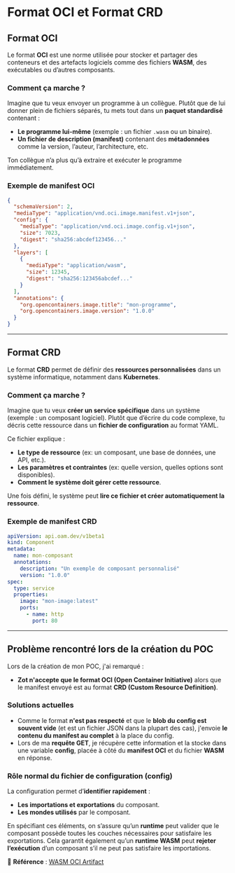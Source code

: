 # Format OCI et Format CRD

## Format OCI
Le format **OCI** est une norme utilisée pour stocker et partager des conteneurs et des artefacts logiciels comme des fichiers **WASM**, des exécutables ou d’autres composants.

### Comment ça marche ?
Imagine que tu veux envoyer un programme à un collègue. Plutôt que de lui donner plein de fichiers séparés, tu mets tout dans un **paquet standardisé** contenant :

- **Le programme lui-même** (exemple : un fichier `.wasm` ou un binaire).
- **Un fichier de description (manifest)** contenant des **métadonnées** comme la version, l’auteur, l’architecture, etc.

Ton collègue n’a plus qu’à extraire et exécuter le programme immédiatement.

### Exemple de manifest OCI
```json
{
  "schemaVersion": 2,
  "mediaType": "application/vnd.oci.image.manifest.v1+json",
  "config": {
    "mediaType": "application/vnd.oci.image.config.v1+json",
    "size": 7023,
    "digest": "sha256:abcdef123456..."
  },
  "layers": [
    {
      "mediaType": "application/wasm",
      "size": 12345,
      "digest": "sha256:123456abcdef..."
    }
  ],
  "annotations": {
    "org.opencontainers.image.title": "mon-programme",
    "org.opencontainers.image.version": "1.0.0"
  }
}
```

---

## Format CRD
Le format **CRD** permet de définir des **ressources personnalisées** dans un système informatique, notamment dans **Kubernetes**.

### Comment ça marche ?
Imagine que tu veux **créer un service spécifique** dans un système (exemple : un composant logiciel). Plutôt que d’écrire du code complexe, tu décris cette ressource dans un **fichier de configuration** au format YAML.

Ce fichier explique :
- **Le type de ressource** (ex: un composant, une base de données, une API, etc.).
- **Les paramètres et contraintes** (ex: quelle version, quelles options sont disponibles).
- **Comment le système doit gérer cette ressource**.

Une fois défini, le système peut **lire ce fichier et créer automatiquement la ressource**.

### Exemple de manifest CRD
```yaml
apiVersion: api.oam.dev/v1beta1
kind: Component
metadata:
  name: mon-composant
  annotations:
    description: "Un exemple de composant personnalisé"
    version: "1.0.0"
spec:
  type: service
  properties:
    image: "mon-image:latest"
    ports:
      - name: http
        port: 80
```

---

## Problème rencontré lors de la création du POC
Lors de la création de mon POC, j'ai remarqué :
- **Zot n'accepte que le format OCI (Open Container Initiative)** alors que le manifest envoyé est au format **CRD (Custom Resource Definition)**.

### Solutions actuelles
- Comme le format **n'est pas respecté** et que le **blob du config est souvent vide** (et est un fichier JSON dans la plupart des cas), j'envoie **le contenu du manifest au complet** à la place du config.
- Lors de ma **requête GET**, je récupère cette information et la stocke dans une variable **config**, placée à côté du **manifest OCI** et du fichier **WASM** en réponse.

### Rôle normal du fichier de configuration (config)
La configuration permet d’**identifier rapidement** :
- **Les importations et exportations** du composant.
- **Les mondes utilisés** par le composant.

En spécifiant ces éléments, on s’assure qu’un **runtime** peut valider que le composant possède toutes les couches nécessaires pour satisfaire les exportations. Cela garantit également qu’un **runtime WASM** peut **rejeter l’exécution** d’un composant s’il ne peut pas satisfaire les importations.

🔗 **Référence** : [WASM OCI Artifact](https://tag-runtime.cncf.io/wgs/wasm/deliverables/wasm-oci-artifact/#configmediatype-applicationvndwasmconfigv0json)

